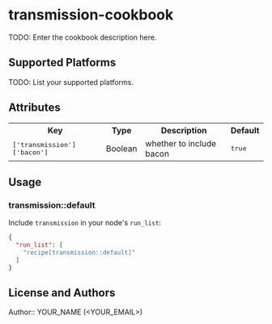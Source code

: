 # transmission-cookbook

TODO: Enter the cookbook description here.

## Supported Platforms

TODO: List your supported platforms.

## Attributes

<table>
  <tr>
    <th>Key</th>
    <th>Type</th>
    <th>Description</th>
    <th>Default</th>
  </tr>
  <tr>
    <td><tt>['transmission']['bacon']</tt></td>
    <td>Boolean</td>
    <td>whether to include bacon</td>
    <td><tt>true</tt></td>
  </tr>
</table>

## Usage

### transmission::default

Include `transmission` in your node's `run_list`:

```json
{
  "run_list": [
    "recipe[transmission::default]"
  ]
}
```

## License and Authors

Author:: YOUR_NAME (<YOUR_EMAIL>)
